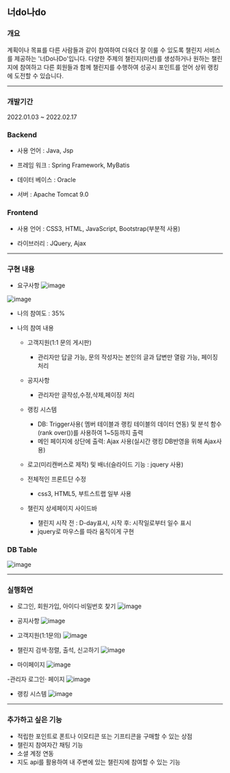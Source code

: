 ## 너do나do   

### 개요

계획이나 목표를 다른 사람들과 같이 참여하여 더욱더 잘 이룰 수 있도록 챌린지 서비스를 제공하는 '너Do나Do'입니다. 
다양한 주제의 챌린지(미션)를 생성하거나 원하는 챌린지에 참여하고 다른 회원들과 함께 챌린지를 수행하여 성공시 포인트를 얻어 상위 랭킹에 도전할 수 있습니다.


***

### 개발기간
2022.01.03 ~ 2022.02.17

### Backend

- 사용 언어 : Java, Jsp

- 프레임 워크 : Spring Framework, MyBatis              

- 데이터 베이스 : Oracle

- 서버 : Apache Tomcat 9.0


### Frontend

- 사용 언어 :  CSS3, HTML, JavaScript, Bootstrap(부분적 사용)

- 라이브러리 : JQuery, Ajax


***

### 구현 내용

- 요구사항
![image](https://user-images.githubusercontent.com/97445449/162133767-3e13e04f-87c7-4336-bcdf-56b4a8e07d87.png)

![image](https://user-images.githubusercontent.com/97445449/162133790-5d4765bd-44a8-47bb-b0d9-7ff2dc224ae9.png)



- 나의 참여도 : 35%

- 나의 참여 내용

    * 고객지원(1:1 문의 게시판) 
      * 관리자만 답글 가능, 문의 작성자는 본인의 글과 답변만 열람 가능, 페이징 처리


    * 공지사항  
      * 관리자만 글작성,수정,삭제,페이징 처리

    * 랭킹 시스템  
      * DB: Trigger사용( 멤버 테이블과 랭킹 테이블의 데이터 연동) 및 분석 함수(rank over())를 사용하여 1~5등까지 출력 
      * 메인 페이지에 상단에 출력: Ajax 사용(실시간 랭킹 DB반영을 위해 Ajax사용)

    * 로고(미리캔버스로 제작) 및 배너(슬라이드 기능 : jquery 사용)

    * 전체적인 프론트단 수정
      * css3, HTML5, 부트스트랩 일부 사용

    * 챌린지 상세페이지 사이드바
      * 챌린지 시작 전 : D-day표시, 시작 후: 시작일로부터 일수 표시
      * jquery로 마우스를 따라 움직이게 구현 


### DB Table
![image](https://user-images.githubusercontent.com/97445449/162133665-615b63cb-1630-4306-a268-8bfe8779a8f4.png)

***

### 실행화면

- 로그인, 회원가입, 아이디·비밀번호 찾기
![image](https://user-images.githubusercontent.com/97445449/162340948-673773d6-59b1-4baf-99fd-e8f0709b907f.png)

- 공지사항 
![image](https://user-images.githubusercontent.com/97445449/162346211-d533f934-e23a-4a11-bbd7-33d3a794a9d9.png)

- 고객지원(1:1문의)
![image](https://user-images.githubusercontent.com/97445449/162346283-92f83e75-fa03-41c6-b4e5-da9715ed415a.png)

- 챌린지 검색·정렬, 출석, 신고하기
![image](https://user-images.githubusercontent.com/97445449/162348504-52a46cbd-9f53-406c-8be7-fc4cf08c0c0a.png)

- 마이페이지
![image](https://user-images.githubusercontent.com/97445449/162347505-8417f8d5-3438-45a0-9748-a63995b6a7c9.png)

-관리자 로그인· 페이지
![image](https://user-images.githubusercontent.com/97445449/162347974-6a6a5cb7-7ca2-433f-8fb9-85d418c6135d.png)

- 랭킹 시스템
![image](https://user-images.githubusercontent.com/97445449/162349025-9d8a517e-a9cf-45bb-8b69-61c742781d8c.png)






***

### 추가하고 싶은 기능
- 적립한 포인트로 폰트나 이모티콘 또는 기프티콘을 구매할 수 있는 상점
- 챌린지 참여자간 채팅 기능
- 소셜 계정 연동
- 지도 api를 활용하여 내 주변에 있는 챌린지에 참여할 수 있는 기능 



